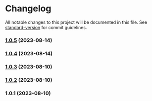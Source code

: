 # Changelog

All notable changes to this project will be documented in this file. See [standard-version](https://github.com/conventional-changelog/standard-version) for commit guidelines.

### [1.0.5](https://github.com/Vity01/backstage-jfrog-artifactory-libs/compare/v1.0.4...v1.0.5) (2023-08-14)

### [1.0.4](https://github.com/Vity01/backstage-jfrog-artifactory-libs/compare/v1.0.3...v1.0.4) (2023-08-14)

### [1.0.3](https://github.com/Vity01/backstage-jfrog-artifactory-libs/compare/v1.0.2...v1.0.3) (2023-08-10)

### [1.0.2](https://github.com/Vity01/backstage-jfrog-artifactory-libs/compare/v1.0.1...v1.0.2) (2023-08-10)

### 1.0.1 (2023-08-10)
